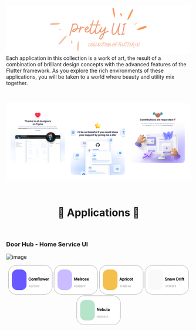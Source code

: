 ![banner](.github/images/new_banner.png)
Each application in this collection is a work of art, the result of a combination of brilliant design concepts with the advanced features of the Flutter framework. As you explore the rich environments of these applications, you will be taken to a world where beauty and utility mix together.

<br/>

![](.github/images/dashboard.png)

<br/>


<div align="center"><h1>🌟 Applications 🌟</h1></div>

<br/>

### Door Hub - Home Service UI

![image](https://github.com/moha-b/Pretty-Ui/assets/73842931/858a1edc-40a3-440e-8886-947760b158d3)
<div align="center">
<img width="120"  src="Door%20Hub/screenshots/color1.png"/>
<img width="120"  src="Door%20Hub/screenshots/color2.png"/>
<img width="120"  src="Door%20Hub/screenshots/color3.png"/>
<img width="120"  src="Door%20Hub/screenshots/color4.png"/>
<img width="120"  src="Door%20Hub/screenshots/color5.png"/>
</div>




